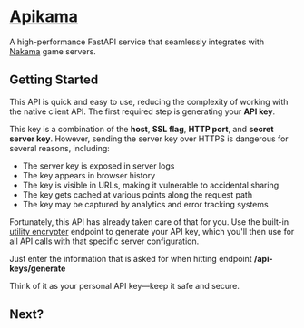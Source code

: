 [Apikama](.github/logo.png?raw=true "Apikama logo")
======
A high-performance FastAPI service that seamlessly integrates with [Nakama](https://heroiclabs.com/nakama/) game servers.

## Getting Started

This API is quick and easy to use, reducing the complexity of working with the native client API. The first required step is generating your **API key**. 

This key is a combination of the **host**, **SSL flag**, **HTTP port**, and **secret server key**. However, sending the server key over HTTPS is dangerous for several reasons, including:

- The server key is exposed in server logs
- The key appears in browser history
- The key is visible in URLs, making it vulnerable to accidental sharing
- The key gets cached at various points along the request path
- The key may be captured by analytics and error tracking systems

Fortunately, this API has already taken care of that for you. Use the built-in  [utility encrypter](https://www.cockroachlabs.com/docs/stable/start-a-local-cluster.html#before-you-begin) endpoint to generate your API key, which you'll then use for all API calls with that specific server configuration. 

Just enter the information that is asked for when hitting endpoint **/api-keys/generate**

Think of it as your personal API key—keep it safe and secure.

## Next?
